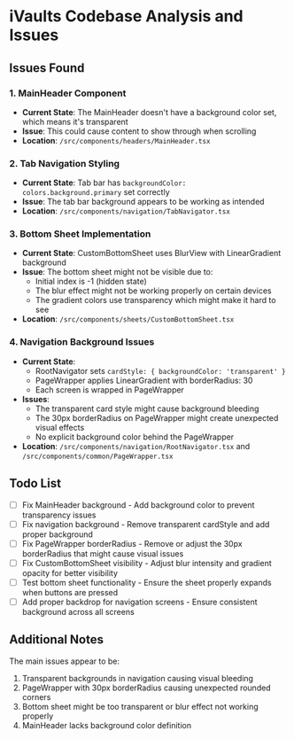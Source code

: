 # iVaults Codebase Analysis and Issues

## Issues Found

### 1. MainHeader Component
- **Current State**: The MainHeader doesn't have a background color set, which means it's transparent
- **Issue**: This could cause content to show through when scrolling
- **Location**: `/src/components/headers/MainHeader.tsx`

### 2. Tab Navigation Styling
- **Current State**: Tab bar has `backgroundColor: colors.background.primary` set correctly
- **Issue**: The tab bar background appears to be working as intended
- **Location**: `/src/components/navigation/TabNavigator.tsx`

### 3. Bottom Sheet Implementation
- **Current State**: CustomBottomSheet uses BlurView with LinearGradient background
- **Issue**: The bottom sheet might not be visible due to:
  - Initial index is -1 (hidden state)
  - The blur effect might not be working properly on certain devices
  - The gradient colors use transparency which might make it hard to see
- **Location**: `/src/components/sheets/CustomBottomSheet.tsx`

### 4. Navigation Background Issues
- **Current State**: 
  - RootNavigator sets `cardStyle: { backgroundColor: 'transparent' }`
  - PageWrapper applies LinearGradient with borderRadius: 30
  - Each screen is wrapped in PageWrapper
- **Issues**:
  - The transparent card style might cause background bleeding
  - The 30px borderRadius on PageWrapper might create unexpected visual effects
  - No explicit background color behind the PageWrapper
- **Location**: `/src/components/navigation/RootNavigator.tsx` and `/src/components/common/PageWrapper.tsx`

## Todo List

- [ ] Fix MainHeader background - Add background color to prevent transparency issues
- [ ] Fix navigation background - Remove transparent cardStyle and add proper background
- [ ] Fix PageWrapper borderRadius - Remove or adjust the 30px borderRadius that might cause visual issues
- [ ] Fix CustomBottomSheet visibility - Adjust blur intensity and gradient opacity for better visibility
- [ ] Test bottom sheet functionality - Ensure the sheet properly expands when buttons are pressed
- [ ] Add proper backdrop for navigation screens - Ensure consistent background across all screens

## Additional Notes

The main issues appear to be:
1. Transparent backgrounds in navigation causing visual bleeding
2. PageWrapper with 30px borderRadius causing unexpected rounded corners
3. Bottom sheet might be too transparent or blur effect not working properly
4. MainHeader lacks background color definition